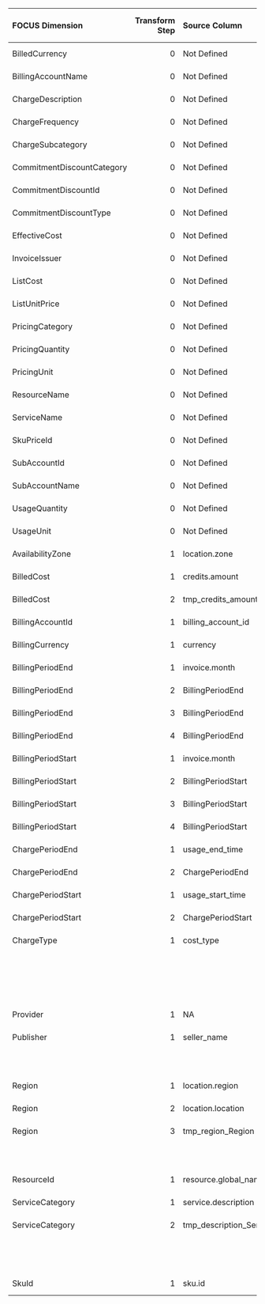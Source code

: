 | FOCUS Dimension            |   Transform Step | Source Column                   | Source Column Type   | Transform Type      | Filters/Process/Etc.                                                                  |
|:---------------------------|-----------------:|:--------------------------------|:---------------------|:--------------------|:--------------------------------------------------------------------------------------|
| BilledCurrency             |                0 | Not Defined                     | Not Defined          | Not Defined         | Not Defined                                                                           |
| BillingAccountName         |                0 | Not Defined                     | Not Defined          | Not Defined         | Not Defined                                                                           |
| ChargeDescription          |                0 | Not Defined                     | Not Defined          | Not Defined         | Not Defined                                                                           |
| ChargeFrequency            |                0 | Not Defined                     | Not Defined          | Not Defined         | Not Defined                                                                           |
| ChargeSubcategory          |                0 | Not Defined                     | Not Defined          | Not Defined         | Not Defined                                                                           |
| CommitmentDiscountCategory |                0 | Not Defined                     | Not Defined          | Not Defined         | Not Defined                                                                           |
| CommitmentDiscountId       |                0 | Not Defined                     | Not Defined          | Not Defined         | Not Defined                                                                           |
| CommitmentDiscountType     |                0 | Not Defined                     | Not Defined          | Not Defined         | Not Defined                                                                           |
| EffectiveCost              |                0 | Not Defined                     | Not Defined          | Not Defined         | Not Defined                                                                           |
| InvoiceIssuer              |                0 | Not Defined                     | Not Defined          | Not Defined         | Not Defined                                                                           |
| ListCost                   |                0 | Not Defined                     | Not Defined          | Not Defined         | Not Defined                                                                           |
| ListUnitPrice              |                0 | Not Defined                     | Not Defined          | Not Defined         | Not Defined                                                                           |
| PricingCategory            |                0 | Not Defined                     | Not Defined          | Not Defined         | Not Defined                                                                           |
| PricingQuantity            |                0 | Not Defined                     | Not Defined          | Not Defined         | Not Defined                                                                           |
| PricingUnit                |                0 | Not Defined                     | Not Defined          | Not Defined         | Not Defined                                                                           |
| ResourceName               |                0 | Not Defined                     | Not Defined          | Not Defined         | Not Defined                                                                           |
| ServiceName                |                0 | Not Defined                     | Not Defined          | Not Defined         | Not Defined                                                                           |
| SkuPriceId                 |                0 | Not Defined                     | Not Defined          | Not Defined         | Not Defined                                                                           |
| SubAccountId               |                0 | Not Defined                     | Not Defined          | Not Defined         | Not Defined                                                                           |
| SubAccountName             |                0 | Not Defined                     | Not Defined          | Not Defined         | Not Defined                                                                           |
| UsageQuantity              |                0 | Not Defined                     | Not Defined          | Not Defined         | Not Defined                                                                           |
| UsageUnit                  |                0 | Not Defined                     | Not Defined          | Not Defined         | Not Defined                                                                           |
| AvailabilityZone           |                1 | location.zone                   | Not Defined          | UNNEST_COLUMN       |                                                                                       |
| BilledCost                 |                1 | credits.amount                  | Not Defined          | UNNEST_COLUMN       | {'children_type': 'list', 'aggregation_operation': 'sum'}                             |
| BilledCost                 |                2 | tmp_credits_amount_BilledCost   | Not Defined          | SQL_QUERY           | SELECT *, (cost + tmp_credits_amount_BilledCost) AS BilledCost from {{ TABLE_NAME }}  |
| BillingAccountId           |                1 | billing_account_id              | Not Defined          | RENAME_COLUMN       |                                                                                       |
| BillingCurrency            |                1 | currency                        | Not Defined          | RENAME_COLUMN       |                                                                                       |
| BillingPeriodEnd           |                1 | invoice.month                   | Not Defined          | UNNEST_COLUMN       |                                                                                       |
| BillingPeriodEnd           |                2 | BillingPeriodEnd                | Not Defined          | PARSE_DATETIME      | %Y%m                                                                                  |
| BillingPeriodEnd           |                3 | BillingPeriodEnd                | Not Defined          | ASSIGN_TIMEZONE     | America/Los_Angeles                                                                   |
| BillingPeriodEnd           |                4 | BillingPeriodEnd                | Not Defined          | CONVERT_TIMEZONE    | UTC                                                                                   |
| BillingPeriodStart         |                1 | invoice.month                   | Not Defined          | UNNEST_COLUMN       |                                                                                       |
| BillingPeriodStart         |                2 | BillingPeriodStart              | Not Defined          | PARSE_DATETIME      | %Y%m                                                                                  |
| BillingPeriodStart         |                3 | BillingPeriodStart              | Not Defined          | ASSIGN_TIMEZONE     | America/Los_Angeles                                                                   |
| BillingPeriodStart         |                4 | BillingPeriodStart              | Not Defined          | CONVERT_TIMEZONE    | UTC                                                                                   |
| ChargePeriodEnd            |                1 | usage_end_time                  | Not Defined          | RENAME_COLUMN       |                                                                                       |
| ChargePeriodEnd            |                2 | ChargePeriodEnd                 | Not Defined          | ASSIGN_UTC_TIMEZONE |                                                                                       |
| ChargePeriodStart          |                1 | usage_start_time                | Not Defined          | RENAME_COLUMN       |                                                                                       |
| ChargePeriodStart          |                2 | ChargePeriodStart               | Not Defined          | ASSIGN_UTC_TIMEZONE |                                                                                       |
| ChargeType                 |                1 | cost_type                       | Not Defined          | SQL_CONDITION       | conditions:                                                                           |
|                            |                  |                                 |                      |                     | - WHEN cost_type = 'tax' THEN 'Tax'                                                   |
|                            |                  |                                 |                      |                     | - WHEN cost_type = 'regular' THEN 'Purchase'                                          |
|                            |                  |                                 |                      |                     | - WHEN cost_type = 'adjustment' THEN 'Adjustment'                                     |
|                            |                  |                                 |                      |                     | default_value: '''Usage'''                                                            |
| Provider                   |                1 | NA                              | Not Defined          | ASSIGN_STATIC_VALUE | static_value: Google Cloud                                                            |
| Publisher                  |                1 | seller_name                     | Not Defined          | SQL_CONDITION       | conditions:                                                                           |
|                            |                  |                                 |                      |                     | - WHEN seller_name is not NULL THEN seller_name                                       |
|                            |                  |                                 |                      |                     | default_value: '''Google Cloud'''                                                     |
| Region                     |                1 | location.region                 | Not Defined          | UNNEST_COLUMN       |                                                                                       |
| Region                     |                2 | location.location               | Not Defined          | UNNEST_COLUMN       |                                                                                       |
| Region                     |                3 | tmp_region_Region               | Not Defined          | SQL_CONDITION       | conditions:                                                                           |
|                            |                  |                                 |                      |                     | - WHEN tmp_region_Region is not null THEN tmp_region_Region                           |
|                            |                  |                                 |                      |                     | default_value: tmp_location_Region                                                    |
| ResourceId                 |                1 | resource.global_name            | Not Defined          | UNNEST_COLUMN       |                                                                                       |
| ServiceCategory            |                1 | service.description             | Not Defined          | UNNEST_COLUMN       |                                                                                       |
| ServiceCategory            |                2 | tmp_description_ServiceCategory | Not Defined          | LOOKUP              | destination_value: ServiceCategory                                                    |
|                            |                  |                                 |                      |                     | reference_dataset_path: conversion_configs/gcp/mapping_files/gcp_category_mapping.csv |
|                            |                  |                                 |                      |                     | source_value: ConsumedService                                                         |
| SkuId                      |                1 | sku.id                          | Not Defined          | UNNEST_COLUMN       |                                                                                       |